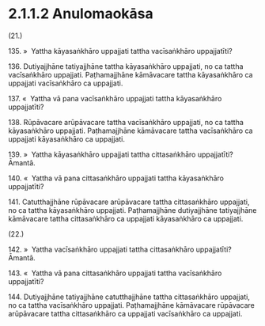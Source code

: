 

# 2.1.1.2 Anulomaokāsa





(21.)

135\. »  Yattha kāyasaṅkhāro uppajjati tattha vacīsaṅkhāro uppajjatīti?

136\. Dutiyajjhāne tatiyajjhāne tattha kāyasaṅkhāro uppajjati, no ca tattha vacīsaṅkhāro uppajjati. Paṭhamajjhāne kāmāvacare tattha kāyasaṅkhāro ca uppajjati vacīsaṅkhāro ca uppajjati.

137\. «  Yattha vā pana vacīsaṅkhāro uppajjati tattha kāyasaṅkhāro uppajjatīti?

138\. Rūpāvacare arūpāvacare tattha vacīsaṅkhāro uppajjati, no ca tattha kāyasaṅkhāro uppajjati. Paṭhamajjhāne kāmāvacare tattha vacīsaṅkhāro ca uppajjati kāyasaṅkhāro ca uppajjati.

139\. »  Yattha kāyasaṅkhāro uppajjati tattha cittasaṅkhāro uppajjatīti? Āmantā.

140\. «  Yattha vā pana cittasaṅkhāro uppajjati tattha kāyasaṅkhāro uppajjatīti?

141\. Catutthajjhāne rūpāvacare arūpāvacare tattha cittasaṅkhāro uppajjati, no ca tattha kāyasaṅkhāro uppajjati. Paṭhamajjhāne dutiyajjhāne tatiyajjhāne kāmāvacare tattha cittasaṅkhāro ca uppajjati kāyasaṅkhāro ca uppajjati.

(22.)

142\. »  Yattha vacīsaṅkhāro uppajjati tattha cittasaṅkhāro uppajjatīti? Āmantā.

143\. «  Yattha vā pana cittasaṅkhāro uppajjati tattha vacīsaṅkhāro uppajjatīti?

144\. Dutiyajjhāne tatiyajjhāne catutthajjhāne tattha cittasaṅkhāro uppajjati, no ca tattha vacīsaṅkhāro uppajjati. Paṭhamajjhāne kāmāvacare rūpāvacare arūpāvacare tattha cittasaṅkhāro ca uppajjati vacīsaṅkhāro ca uppajjati.



